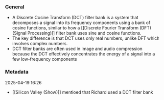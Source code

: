 ### General
- A Discrete Cosine Transform (DCT) filter bank is a system that decomposes a signal into its frequency components using a bank of cosine functions, similar to how a [[Discrete Fourier Transform (DFT) (Signal Processing)]]  filter bank uses sine and cosine functions. 
- The key difference is that DCT uses only real numbers, unlike DFT which involves complex numbers. 
- DCT filter banks are often used in image and audio compression because the DCT effectively concentrates the energy of a signal into a few low-frequency components
### Metadata
2025-04-19 16:26
- [[Silicon Valley (Show)]] mentioed that Richard used a DCT filter bank